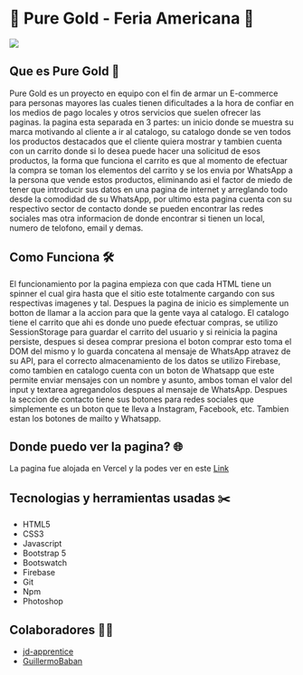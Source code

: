 # 💛 Pure Gold - Feria Americana 💛

<img src="https://cdn.discordapp.com/attachments/780523152059924552/867183521561837598/index.png">

## Que es Pure Gold 💛

Pure Gold es un proyecto en equipo con el fin de armar un E-commerce para personas mayores las cuales tienen dificultades a la hora de confiar en los medios de pago locales y 
otros servicios que suelen ofrecer las paginas. la pagina esta separada en 3 partes: un inicio donde se muestra su marca motivando al cliente a ir al catalogo, su 
catalogo donde se ven todos los productos destacados que el cliente quiera mostrar y tambien cuenta con un carrito donde si lo desea puede hacer una solicitud de esos productos,
la forma que funciona el carrito es que al momento de efectuar la compra se toman los elementos del carrito y se los envia por WhatsApp a la persona que vende estos productos, eliminando
asi el factor de miedo de tener que introducir sus datos en una pagina de internet y arreglando todo desde la comodidad de su WhatsApp, por ultimo esta pagina cuenta con su respectivo
sector de contacto donde se pueden encontrar las redes sociales mas otra informacion de donde encontrar si tienen un local, numero de telofono, email y demas.

## Como Funciona 🛠️

El funcionamiento por la pagina empieza con que cada HTML tiene un spinner el cual gira hasta que el sitio este totalmente cargando con sus respectivas imagenes y tal. Despues
la pagina de inicio es simplemente un botton de llamar a la accion para que la gente vaya al catalogo. El catalogo tiene el carrito que ahi es donde uno puede efectuar compras,
se utilizo SessionStorage para guardar el carrito del usuario y si reinicia la pagina persiste, despues si desea comprar presiona el boton comprar esto toma el DOM del mismo y lo
guarda concatena al mensaje de WhatsApp atravez de su API, para el correcto almacenamiento de los datos se utilizo Firebase, como tambien en catalogo cuenta con un boton de Whatsapp
que este permite enviar mensajes con un nombre y asunto, ambos toman el valor del input y textarea agregandolos despues al mensaje de WhatsApp. Despues la seccion de contacto tiene
sus botones para redes sociales que simplemente es un boton que te lleva a Instagram, Facebook, etc. Tambien estan los botones de mailto y Whatsapp.

## Donde puedo ver la pagina? 🌐

La pagina fue alojada en Vercel y la podes ver en este [Link](https://puregold.com.ar/)

## Tecnologias y herramientas usadas ✂️

- HTML5
- CSS3
- Javascript
- Bootstrap 5
- Bootswatch
- Firebase
- Git
- Npm
- Photoshop

## Colaboradores 🧑👧

- [jd-apprentice](https://github.com/jd-apprentice)
- [GuillermoBaban](https://github.com/GuillermoBaban)
